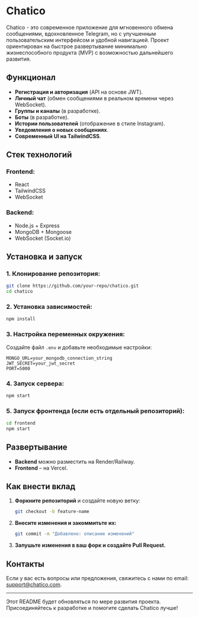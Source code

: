 # Chatico

Chatico - это современное приложение для мгновенного обмена сообщениями, вдохновленное Telegram, но с улучшенным пользовательским интерфейсом и удобной навигацией. Проект ориентирован на быстрое развертывание минимально жизнеспособного продукта (MVP) с возможностью дальнейшего развития.

## Функционал
- **Регистрация и авторизация** (API на основе JWT).
- **Личный чат** (обмен сообщениями в реальном времени через WebSocket).
- **Группы и каналы** (в разработке).
- **Боты** (в разработке).
- **Истории пользователей** (отображение в стиле Instagram).
- **Уведомления о новых сообщениях**.
- **Современный UI на TailwindCSS**.

## Стек технологий
### Frontend:
- React
- TailwindCSS
- WebSocket

### Backend:
- Node.js + Express
- MongoDB + Mongoose
- WebSocket (Socket.io)

## Установка и запуск

### 1. Клонирование репозитория:
```sh
git clone https://github.com/your-repo/chatico.git
cd chatico
```

### 2. Установка зависимостей:
```sh
npm install
```

### 3. Настройка переменных окружения:
Создайте файл `.env` и добавьте необходимые настройки:
```
MONGO_URL=your_mongodb_connection_string
JWT_SECRET=your_jwt_secret
PORT=5000
```

### 4. Запуск сервера:
```sh
npm start
```

### 5. Запуск фронтенда (если есть отдельный репозиторий):
```sh
cd frontend
npm start
```

## Развертывание
- **Backend** можно разместить на Render/Railway.
- **Frontend** – на Vercel.

## Как внести вклад
1. **Форкните репозиторий** и создайте новую ветку:  
   ```sh
   git checkout -b feature-name
   ```
2. **Внесите изменения и закоммитьте их:**  
   ```sh
   git commit -m "Добавлено: описание изменений"
   ```
3. **Запушьте изменения в ваш форк и создайте Pull Request.**

## Контакты
Если у вас есть вопросы или предложения, свяжитесь с нами по email: support@chatico.com.

---

Этот README будет обновляться по мере развития проекта. Присоединяйтесь к разработке и помогите сделать Chatico лучше!

